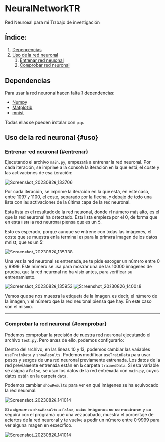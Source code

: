 # NeuralNetworkTR
Red Neuronal para mi Trabajo de investigación

## Índice: 
1. [Dependencias](#Dependencias)
2. [Uso de la red neuronal](#uso)
    1. [Entrenar red neuronal](#entrenar)
    2. [Comprobar red neuronal](#comprobar)


## Dependencias

Para usar la red neuronal hacen falta 3 dependencias: 
- [Numpy](https://numpy.org/install/)
- [Matplotlib](https://matplotlib.org/stable/users/getting_started/)
- [mnist](https://pypi.org/project/mnist/)

Todas ellas se pueden instalar con `pip`.

## Uso de la red neuronal {#uso}

### Entrenar red neuronal {#entrenar}

Ejecutando el archivo `main.py`, empezará a entrenar la red neuronal. Por cada iteración, se imprime a la consola la iteración en la que está, el coste y las activaciones de esa iteración:

![Screenshot_20230826_133706](https://github.com/davoriols/NeuralNetworkTR/assets/35429501/4ccf3ea3-870e-4737-abe8-bb6c5cef6614)

Por cada iteración, se imprime la iteración en la que está, en este caso, entre 1097 y 1100, el coste, separado por la flecha, y debajo de todo una lista con las activaciones de la última capa de la red neuronal. 

Esta lista es el resultado de la red neuronal, donde el número más alto, es el que la red neuronal ha detectado. Esta lista empieza por el 0, de forma que en esta lista la red neuronal piensa que es un 5. 

Esto es esperado, porque aunque se entrene con todas las imágenes, el coste que se muestra en la terminal es para la primera imagen de los datos mnist, que es un 5: 

![Screenshot_20230826_135338](https://github.com/davoriols/NeuralNetworkTR/assets/35429501/71cfef9c-1d10-4328-834f-47e93458df6c)

Una vez la red neuronal es entrenada, se te pide escoger un número entre 0 y 9999. Este número se usa para mostrar una de las 10000 imágenes de prueba, que la red neuronal no ha visto antes, para verificar su entrenamiento. 

![Screenshot_20230826_135953](https://github.com/davoriols/NeuralNetworkTR/assets/35429501/d4984a83-29a9-4888-b7fd-8e6a954a2c7a)
![Screenshot_20230826_140048](https://github.com/davoriols/NeuralNetworkTR/assets/35429501/66b02622-ddf6-4e1e-b88e-b82fae3279b8)

Vemos que se nos muestra la etiqueta de la imagen, es decir, el número de la imagen, y el número que la red neuronal piensa que hay. En este caso son el mismo. 

---

### Comprobar la red neuronal {#comprobar}

Podemos comprobar la precisión de nuestra red neuronal ejecutando el archivo `test.py`. Pero antes de ello, podemos configurarlo: 

Dentro del archivo, en las líneas 10 y 13, podemos cambiar las variables `useTrainData` y `showResults`. Podemos modificar `useTrainData` para usar pesos y sesgos de una red neuronal previamente entrenada.
Los datos de la red previamente entrenada están en la carpeta `trainedData`. Si esta variable se asigna a `False`, se usan los datos de la red entrenada con `main.py`, cuyos datos están en la carpeta `data`. 

Podemos cambiar `showResults` para ver en qué imágenes se ha equivocado la red neuronal: 

![Screenshot_20230826_141014](https://github.com/davoriols/NeuralNetworkTR/assets/35429501/395cad9c-ddec-491a-b0e3-82721f662881)

Si asignamos `showResults` a `False`, estas imágenes no se mostrarán y se seguirá con el programa, que una vez acabado, muestra el porcentaje de aciertos de la red neuronal 
y te vuelve a pedir un número entre 0-9999 para ver alguna imagen en específico.

![Screenshot_20230826_141014](https://github.com/davoriols/NeuralNetworkTR/assets/35429501/6918773b-663a-4a82-88b9-41dc3d14c68d)

